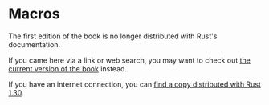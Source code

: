 # Macros

The first edition of the book is no longer distributed with Rust's documentation.

If you came here via a link or web search, you may want to check out [the current
version of the book](../ch20-06-macros.html) instead.

If you have an internet connection, you can [find a copy distributed with
Rust
1.30](https://doc.rust-lang.org/1.30.0/book/first-edition/macros.html).
